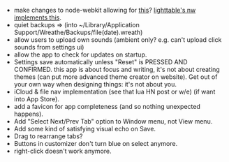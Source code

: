 + make changes to node-webkit allowing for 
  [this](https://github.com/rogerwang/node-webkit/issues/367)?
  [lighttable's nw implements this](https://github.com/LightTable/node-webkit).
+ quiet backups =>
  (into ~/Library/Application Support/Wreathe/Backups/file(date).wreath)
+ allow users to upload own sounds (ambient only? e.g. can't upload click sounds
  from settings ui)
+ allow the app to check for updates on startup.
+ Settings save automatically unless "Reset" is PRESSED AND CONFIRMED.
  this app is about focus and writing, it's not about creating themes
  (can put more advanced theme creator on website). 
  Get out of your own way when designing things: it's not about you.
+ iCloud & file nav implementation (see that lua HN post or w/e)
  (if want into App Store).
+ add a favicon for app completeness (and so nothing unexpected happens).
+ Add "Select Next/Prev Tab" option to Window menu, not View menu.
+ Add some kind of satisfying visual echo on Save.
+ Drag to rearrange tabs?
+ Buttons in customizer don't turn blue on select anymore.
+ right-click doesn't work anymore.
